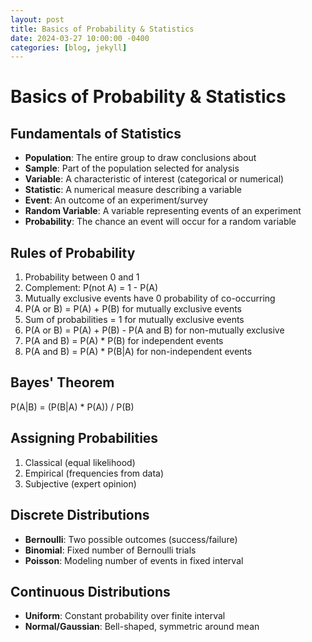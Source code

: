```yaml
---
layout: post
title: Basics of Probability & Statistics
date: 2024-03-27 10:00:00 -0400
categories: [blog, jekyll]
---
```

# Basics of Probability & Statistics

## Fundamentals of Statistics
- **Population**: The entire group to draw conclusions about
- **Sample**: Part of the population selected for analysis  
- **Variable**: A characteristic of interest (categorical or numerical)
- **Statistic**: A numerical measure describing a variable
- **Event**: An outcome of an experiment/survey
- **Random Variable**: A variable representing events of an experiment
- **Probability**: The chance an event will occur for a random variable

## Rules of Probability
1. Probability between 0 and 1
2. Complement: P(not A) = 1 - P(A)  
3. Mutually exclusive events have 0 probability of co-occurring
4. P(A or B) = P(A) + P(B) for mutually exclusive events
5. Sum of probabilities = 1 for mutually exclusive events 
6. P(A or B) = P(A) + P(B) - P(A and B) for non-mutually exclusive
7. P(A and B) = P(A) * P(B) for independent events
8. P(A and B) = P(A) * P(B|A) for non-independent events

## Bayes' Theorem
P(A|B) = (P(B|A) * P(A)) / P(B)

## Assigning Probabilities
1. Classical (equal likelihood)
2. Empirical (frequencies from data)
3. Subjective (expert opinion)

## Discrete Distributions
- **Bernoulli**: Two possible outcomes (success/failure)
- **Binomial**: Fixed number of Bernoulli trials 
- **Poisson**: Modeling number of events in fixed interval

## Continuous Distributions 
- **Uniform**: Constant probability over finite interval
- **Normal/Gaussian**: Bell-shaped, symmetric around mean

